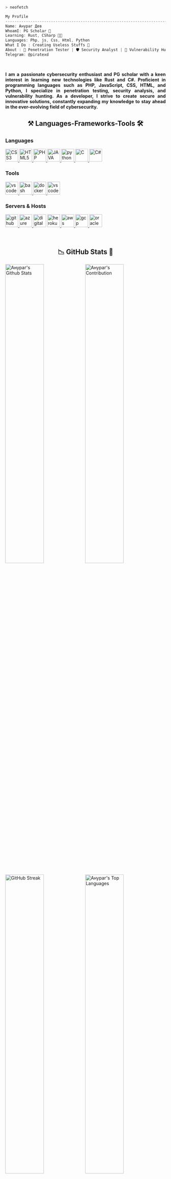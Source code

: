 
```zsh
> neofetch
```
```csharp
My Profile
----------------------------------------------------------------------------------------------
Name: Анураг Дев
WhoamI: PG Scholar 🏫
Learning: Rust, CSharp 🧑‍💻
Languages: Php, js, Css, Html, Python
What I Do : Creating Useless Stuffs 🙂
About : 🔐 Penetration Tester | 🛡️ Security Analyst | 🚀 Vulnerability Hunter | 🧑‍💻 Developer  
Telegram: @piratexd
```
<br>
<div align="center">
<p align="justify"><b>I am a passionate cybersecurity enthusiast and PG scholar with a keen interest in learning new technologies like Rust and C#. Proficient in programming languages such as PHP, JavaScript, CSS, HTML, and Python, I specialize in penetration testing, security analysis, and vulnerability hunting. As a developer, I strive to create secure and innovative solutions, constantly expanding my knowledge to stay ahead in the ever-evolving field of cybersecurity.</b></p>
</div>
</p>
<h2 align="center"><b>⚒️ Languages-Frameworks-Tools 🛠️</b></h2>
<h3 align="left">Languages</h3>
<p align="left"> 
<a href="https://www.css3.com/" target="_blank"> <img src="https://cdn.jsdelivr.net/gh/devicons/devicon/icons/css3/css3-original-wordmark.svg" alt="CSS3" width="40" height="40"/> </a> 
<a href="https://www.html.com/" target="_blank"> <img src="https://cdn.jsdelivr.net/gh/devicons/devicon/icons/html5/html5-original-wordmark.svg" alt="HTML5" width="40" height="40"/> </a> 
<a href="https://www.php.net" target="_blank"> <img src="https://cdn.jsdelivr.net/gh/devicons/devicon/icons/php/php-original.svg" alt="PHP" width="40" height="40"/> </a>
<a href="https://www.javascript.com/" target="_blank"> <img src="https://cdn.jsdelivr.net/gh/devicons/devicon@latest/icons/javascript/javascript-original.svg" alt="JAVA SCRIPT" width="40" height="40"/> </a> 
<a href="https://www.python.org" target="_blank"> <img src="https://cdn.jsdelivr.net/gh/devicons/devicon/icons/python/python-original-wordmark.svg" alt="python" width="40" height="40"/> </a> 
<a href="https://www.rust-lang.org/" target="_blank"> <img src="https://cdn.jsdelivr.net/gh/devicons/devicon@latest/icons/rust/rust-original.svg" alt="C" width="40" height="40"/> </a> 
<a href="https://learn.microsoft.com/en-us/dotnet/csharp/" target="_blank"> <img src="https://cdn.jsdelivr.net/gh/devicons/devicon/icons/csharp/csharp-original.svg" alt="C#" width="40" height="40"/> </a>
</p>
<h3 align="left">Tools</h3>
<p align="left"> 
<a href="https://www.apache.org//" target="_blank"> <img src="https://cdn.jsdelivr.net/gh/devicons/devicon@latest/icons/apache/apache-original.svg" alt="vscode" width="40" height="40"/> </a>  
<a href="https://tiswww.case.edu/php/chet/bash/bashtop.html" target="_blank"> <img src="https://cdn.jsdelivr.net/gh/devicons/devicon/icons/bash/bash-plain.svg" alt="bash" width="40" height="40"/> </a>
<a href="https://www.docker.com/" target="_blank"> <img src="https://cdn.jsdelivr.net/gh/devicons/devicon/icons/docker/docker-original-wordmark.svg" alt="docker" width="40" height="40"/> </a> 
<a href="https://code.visualstudio.com/" target="_blank"> <img src="https://cdn.jsdelivr.net/gh/devicons/devicon/icons/vscode/vscode-original-wordmark.svg" alt="vscode" width="40" height="40"/> </a>  
</p>
<h3 align="left">Servers & Hosts</h3>
<p align="left"> 
<a href="https://github.com/" target="_blank"> <img src="https://img.icons8.com/?size=100&id=52539&format=png&color=000000" alt="github" width="40" height="40"/> </a> 
<a href="https://azure.microsoft.com/en-in/" target="_blank"> <img src="https://www.vectorlogo.zone/logos/microsoft_azure/microsoft_azure-icon.svg" alt="azure" width="40" height="40"/> </a>
<a href="https://m.do.co/c/698f2a298346" target="_blank"> <img src="https://cdn.jsdelivr.net/gh/devicons/devicon/icons/digitalocean/digitalocean-original.svg" alt="digitalocean" width="40" height="40"/></a>
<a href="https://heroku.com" target="_blank"> <img src="https://www.vectorlogo.zone/logos/heroku/heroku-icon.svg" alt="heroku" width="40" height="40"/> </a>
<a href="https://aws.amazon.com/" target="_blank"> <img src="https://cdn.jsdelivr.net/gh/devicons/devicon@latest/icons/amazonwebservices/amazonwebservices-original-wordmark.svg" alt="aws" width="40" height="40"/> </a>
<a href="https://cloud.google.com/" target="_blank"> <img src="https://cdn.jsdelivr.net/gh/devicons/devicon@latest/icons/googlecloud/googlecloud-original.svg" alt="gcp" width="40" height="40"/> </a> 
<a href="https://www.oracle.com" target="_blank"> <img src="https://cdn.jsdelivr.net/gh/devicons/devicon/icons/oracle/oracle-original.svg" alt="oracle" width="40" height="40"/></a>
</p>
</div>
<br>
<h2 align = "center"> 📉 GitHub Stats 🌟 </h2>
<div> 
<a href="https://github.com/4nuxd"><img alt="Анураг's Github Stats" src="https://github-readme-stats.vercel.app/api/?username=4nuxd&show_icons=true&include_all_commits=true&count_private=true&theme=midnight-purple&line_height=28&rank_icon=github&hide_border=true&icon_color=F8D866" width="49%"/></a>
<a href="https://github.com/4nuxd"><img alt="Анураг's Contribution" src="https://github-contributor-stats.vercel.app/api?username=4nuxd&limit=5&theme=midnight-purple&hide_border=true&combine_all_yearly_contributions=true" width="49%"/></a>
<a href="https://github.com/4nuxd"><img src="https://github-readme-streak-stats.herokuapp.com?user=4nuxd&theme=midnight-purple&hide_border=true&card_width=500&card_height=200" alt="GitHub Streak" width="49%"/></a>
<a href="https://github.com/4nuxd"><img alt="Анураг's Top Languages" src="https://github-readme-stats.vercel.app/api/top-langs/?username=4nuxd&layout=compact&theme=midnight-purple&hide_border=true" width="49%"/></a>
<a href="https://github.com/4nuxd"><img alt="Анураг's Contribution Graph" src="https://github-readme-activity-graph.vercel.app/graph?username=4nuxd&theme=midnight-purple&bg_color=000000&title_color=9f4bff&hide_border=true&radius=4.5&color=9f4bff&line=ff0000&point=ff5500&area=true&area_color=ff6161" /></a>
</div>
<br>
<h2 align = "center"> 🏆 GitHub Trophies ✨ </h2>
<div>
<a herf="https://github.com/4nuxd/github-profile-trophy"><img src="https://github-profile-trophy.vercel.app/?username=4nuxd&margin-w=15&margin-h=10&row=3&column=8&count_private=true&include_all_commits=true&theme=dracula" alt="Trophies" width="150%"/></a><br>
</div>
<br>
<div>
<h2 align="center">View counter 👀</h2>
<div align="center">
<img src="https://moe-counter.glitch.me/get/@4nuxd?theme=gelbooru" />
  </div>
<br>
<hr>
